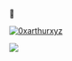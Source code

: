 👋

[![0xarthurxyz](https://github-readme-stats.vercel.app/api?username=0xarthurxyz&hide_rank=true&custom_title=Stats&count_private=false&show_icons=false)](https://github.com/0xarthurxyz)

<!-- Source: Github readme stats https://github.com/anuraghazra/github-readme-stats -->

![](https://hit.yhype.me/github/profile?user_id=46296830)
